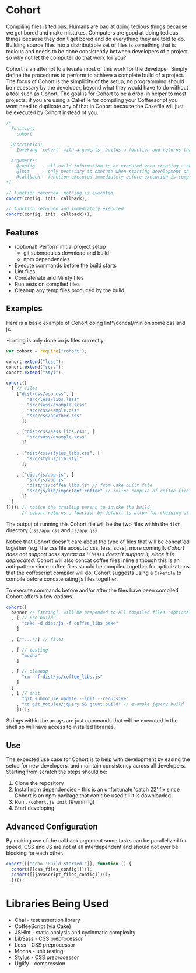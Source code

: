 # Cohort

Compiling files is tedious. Humans are bad at doing tedious things because we get bored and make mistakes. Computers are good at doing tedious things because they don't get bored and do everything they are told to do. Building source files into a distributable set of files is something that is tedious and needs to be done consistently between developers of a project so why not let the computer do that work for you?

Cohort is an attempt to alleviate most of this work for the developer. Simply define the procedures to perform to achieve a complete build of a project. The focus of Cohort is the simplicity of the setup; no programming should be necessary by the developer, beyond what they would have to do without a tool such as Cohort. The goal is for Cohort to be a drop-in helper to most projects; if you are using a Cakefile for compiling your Coffeescript you wont need to duplicate any of that in Cohort because the Cakefile will just be executed by Cohort instead of you.

```javascript
/*
  Function:
    cohort

  Description:
    Invoking `cohort` with arguments, builds a function and returns that function for later execution.

  Arguments:
    @config   - all build information to be executed when creating a new build
    @init     - only necessary to execute when starting development on the project new
    @callback - function executed immediately before execution is complete
*/

// function returned, nothing is executed
cohort(config, init, callback);

// function returned and immediately executed
cohort(config, init, callback)();
```

## Features

* (optional) Perform initial project setup
  * git submodules download and build
  * npm dependencies
* Execute commands before the build starts
* Lint files
* Concatenate and Minify files
* Run tests on compiled files
* Cleanup any temp files produced by the build

## Examples

Here is a basic example of Cohort doing lint*/concat/min on some css and js. 

*Linting is only done on js files currently.

```javascript
var cohort = require("cohort");

cohort.extend("less");
cohort.extend("scss");
cohort.extend("styl");

cohort([
  [ // files
    ["dist/css/app.css", [
        "src/less/libs.less"
      , "src/sass/example.scss"
      , "src/css/sample.css"
      , "src/css/another.css"
      ]]

    , ["dist/css/sass_libs.css", [
        "src/sass/example.scss"
      ]]

    , ["dist/css/stylus_libs.css", [
        "src/stylus/lib.styl"
      ]]

    , ["dist/js/app.js", [
        "src/js/app.js"
      , "dist/js/coffee_libs.js" // from Cake built file
      , "src/js/lib/important.coffee" // inline compile of coffee file
      ]]
  ]
])(); // notice the trailing parens to invoke the build,
      // cohort returns a function by default to allow for chaining of proceedures
```

The output of running this Cohort file will be the two files within the `dist` directory (`css/app.css` and `js/app.js`).

Notice that Cohort doesn't care about the type of files that will be concat'ed together (e.g. the css file accepts: css, less, scss[, more coming]). *Cohort does not support sass syntax as `libsass` doesn't support it, since it is deprecated.* Cohort will also concat coffee files inline although this is an anti-pattern since coffee files should be compiled together for optimizations that the coffescript compiler will do; Cohort suggests using a `Cakefile` to compile before concatenating js files together.

To execute commands before and/or after the files have been compiled Cohort offers a few options.

```javascript
cohort([
  banner // [string], will be prepended to all compiled files (optional)
  , [ // pre-build
      "cake -d dist/js -f coffee_libs bake"
    ]

  , [/*...*/] // files

  , [ // testing
      "mocha"
    ]

  , [ // cleanup
      "rm -rf dist/js/coffee_libs.js"
    ]
  ]
  , [ // init
      "git submodule update --init --recursive"
    , "cd git_modules/jquery && grunt build" // example jquery build
    ])();
```

Strings within the arrays are just commands that will be executed in the shell so will have access to installed libraries.

## Use

The expected use case for Cohort is to help with development by easing the setup for new developers, and maintain consistency across all developers. Starting from scratch the steps should be:

1. Clone the repository
2. Install npm dependencies - this is an unfortunate 'catch 22' fix since Cohort is an npm package that can't be used till it is downloaded.
3. Run `./cohort.js init` (#winning)
4. Start developing

## Advanced Configuration

By making use of the callback argument some tasks can be parallelized for speed; CSS and JS are not at all interdependent and should not ever be blocking for each other.

```javascript
cohort([["echo 'Build started'"]], function () {
  cohort([[css_files_config]])();
  cohort([[javascript_files_config]])();
  })();
```

# Libraries Being Used

* Chai - test assertion library
* CoffeeScript (via Cake)
* JSHint - static analysis and cyclomatic complexity
* LibSass - CSS preprocessor
* Less - CSS preprocessor
* Mocha - unit testing
* Stylus - CSS preprocessor
* Uglify - compression